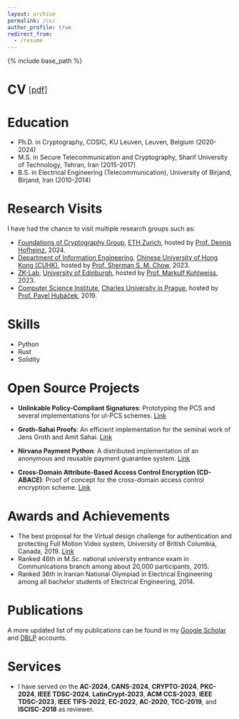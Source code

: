 ```yaml
---
layout: archive
permalink: /cv/
author_profile: true
redirect_from:
  - /resume
---
```


{% include base_path %}


<style>
.small {
  font-size: .65em;
  font-weight: normal;
  margin-left: .3em;
}
h1 {
  display: flex;
  align-items: center;
}
.award {
  color: orange;
  font-weight: bold;
}
</style>

# CV <span class="small">[<a class="artifact-link" target="_blank" href="{{ base_path }}/files/CV.pdf">pdf</a>]</span>


Education
======
* Ph.D. in Cryptography, COSIC, KU Leuven, Leuven, Belgium (2020-2024)
* M.S. in Secure Telecommunication and Cryptography, Sharif University of Technology, Tehran, Iran (2015-2017)
* B.S. in Electrical Engineering (Telecommunication), University of Birjand, Birjand, Iran (2010-2014)

Research Visits
======
I have had the chance to visit multiple research groups such as:

- [Foundations of Cryptography Group](https://foc.ethz.ch/#group-picture), [ETH Zurich](https://ethz.ch/en.html), hosted by [Prof. Dennis Hofheinz](https://inf.ethz.ch/people/person-detail.MjY4MTEw.TGlzdC8zMDQsLTg3NDc3NjI0MQ==.html), 2024.
- [Department of Information Engineering](https://www.ie.cuhk.edu.hk/), [Chinese University of Hong Kong (CUHK)](https://www.cuhk.edu.hk/english/index.html), hosted by [Prof. Sherman S. M. Chow](https://staff.ie.cuhk.edu.hk/~smchow/index.htm), 2023.
- [ZK-Lab](https://zk-lab.org/), [University of Edinburgh](https://www.ed.ac.uk/), hosted by [Prof. Markulf Kohlweiss](https://homepages.inf.ed.ac.uk/mkohlwei/), 2023. 
- [Computer Science Institute](https://www.mff.cuni.cz/en/iuuk), [Charles University in Prague](https://cuni.cz/UKEN-1.html), hosted by [Prof. Pavel Hubáček](https://iuuk.mff.cuni.cz/~hubacek/), 2019.

Skills
======
- Python
- Rust
- Solidity

Open Source Projects
======
- **Unlinkable Policy-Compliant Signatures**: Prototyping the PCS and several implementations for ul-PCS schemes. [Link](https://github.com/Mahdi171/Unlinkable_PCS)

- **Groth-Sahai Proofs**: An efficient implementation for the seminal work of Jens Groth and Amit Sahai. [Link](https://github.com/Mahdi171/Groth-Sahai)

- **Nirvana Payment Python**: A distributed implementation of an anonymous and reusable payment guarantee system. [Link](https://github.com/Mahdi171/CD-ABACE)

- **Cross-Domain Attribute-Based Access Control Encryption (CD-ABACE)**: Proof of concept for the cross-domain access control encryption scheme. [Link](https://github.com/Mahdi171/CD-ABACE)

Awards and Achievements
======
- The best proposal for the Virtual design challenge for authentication and protecting Full Motion Video system, University of British Columbia, Canada, 2019. [Link](https://blockchain.ubc.ca/news/virtual-design-challenge-authenticating-and-protecting-full-motion-videos)
- Ranked 46th in M.Sc. national university entrance exam in Communications branch among about 20,000 participants, 2015.
- Ranked 36th in Iranian National Olympiad in Electrical Engineering among all bachelor students of Electrical Engineering, 2014.

Publications
======
A more updated list of my publications can be found in my [Google Scholar](https://scholar.google.com/citations?user=6gVDkOUAAAAJ&hl=en) and [DBLP](https://dblp.org/pid/265/8748.html) accounts.

Services
======
*  I have served on the **AC-2024**, **CANS-2024**, **CRYPTO-2024**, **PKC-2024**, **IEEE TDSC-2024**, **LatinCrypt-2023**, **ACM CCS-2023**, **IEEE TDSC-2023**, **IEEE TIFS-2022**, **EC-2022**, **AC-2020**, **TCC-2019**, and **ISCISC-2018** as reviewer.

